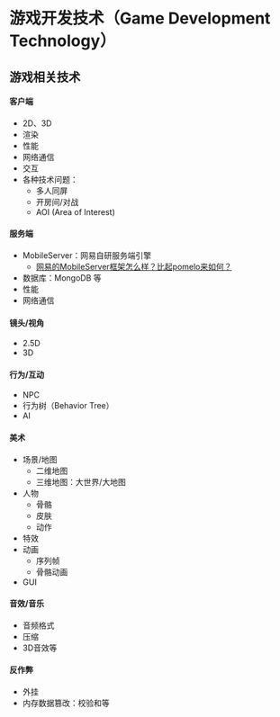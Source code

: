 # 游戏开发技术（Game Development Technology）


## 游戏相关技术
#### 客户端
- 2D、3D
- 渲染
- 性能
- 网络通信
- 交互
- 各种技术问题：
    - 多人同屏
    - 开房间/对战
    - AOI (Area of Interest)

#### 服务端
- MobileServer：网易自研服务端引擎
    - [网易的MobileServer框架怎么样？比起pomelo来如何？](https://www.zhihu.com/question/36347302)
- 数据库：MongoDB 等
- 性能
- 网络通信

#### 镜头/视角
- 2.5D
- 3D

#### 行为/互动
- NPC
- 行为树（Behavior Tree）
- AI

#### 美术
- 场景/地图
    - 二维地图
    - 三维地图：大世界/大地图
- 人物
    - 骨骼
    - 皮肤
    - 动作
- 特效
- 动画
    - 序列帧
    - 骨骼动画
- GUI

#### 音效/音乐
- 音频格式
- 压缩
- 3D音效等

#### 反作弊
- 外挂
- 内存数据篡改：校验和等